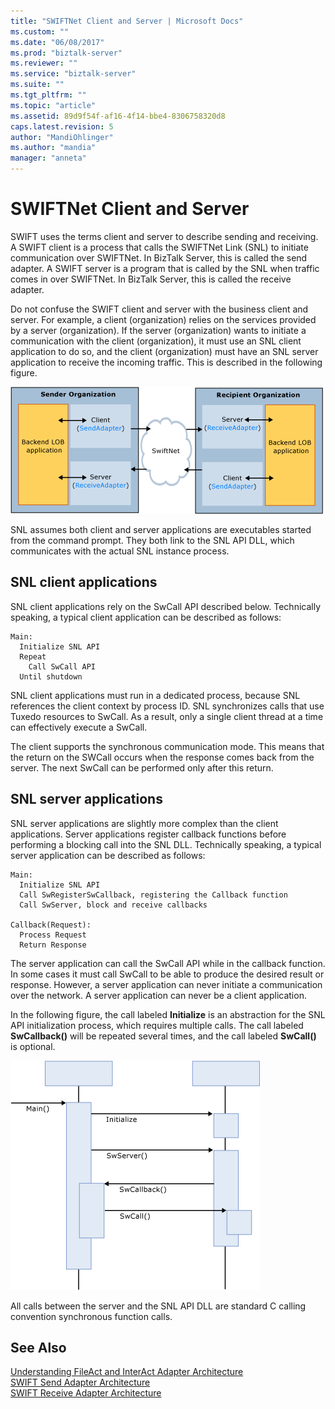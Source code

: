 ```yaml
---
title: "SWIFTNet Client and Server | Microsoft Docs"
ms.custom: ""
ms.date: "06/08/2017"
ms.prod: "biztalk-server"
ms.reviewer: ""
ms.service: "biztalk-server"
ms.suite: ""
ms.tgt_pltfrm: ""
ms.topic: "article"
ms.assetid: 89d9f54f-af16-4f14-bbe4-8306758320d8
caps.latest.revision: 5
author: "MandiOhlinger"
ms.author: "mandia"
manager: "anneta"
---
```

# SWIFTNet Client and Server
SWIFT uses the terms client and server to describe sending and receiving. A SWIFT client is a process that calls the SWIFTNet Link (SNL) to initiate communication over SWIFTNet. In BizTalk Server, this is called the send adapter. A SWIFT server is a program that is called by the SNL when traffic comes in over SWIFTNet. In BizTalk Server, this is called the receive adapter.  
  
 Do not confuse the SWIFT client and server with the business client and server. For example, a client (organization) relies on the services provided by a server (organization). If the server (organization) wants to initiate a communication with the client (organization), it must use an SNL client application to do so, and the client (organization) must have an SNL server application to receive the incoming traffic. This is described in the following figure.  
  
 ![SWIFTNet relationship between client and server](../../adapters-and-accelerators/fileact-interact/media/7ad5d877-19d4-431f-9358-d5ae278cf945.gif "7ad5d877-19d4-431f-9358-d5ae278cf945")  
  
 SNL assumes both client and server applications are executables started from the command prompt. They both link to the SNL API DLL, which communicates with the actual SNL instance process.  
  
## SNL client applications  
 SNL client applications rely on the SwCall API described below. Technically speaking, a typical client application can be described as follows:  
  
```  
Main:  
  Initialize SNL API  
  Repeat  
    Call SwCall API  
  Until shutdown  
```  
  
 SNL client applications must run in a dedicated process, because SNL references the client context by process ID. SNL synchronizes calls that use Tuxedo resources to SwCall. As a result, only a single client thread at a time can effectively execute a SwCall.  
  
 The client supports the synchronous communication mode. This means that the return on the SWCall occurs when the response comes back from the server. The next SwCall can be performed only after this return.  
  
## SNL server applications  
 SNL server applications are slightly more complex than the client applications. Server applications register callback functions before performing a blocking call into the SNL DLL. Technically speaking, a typical server application can be described as follows:  
  
```  
Main:  
  Initialize SNL API  
  Call SwRegisterSwCallback, registering the Callback function  
  Call SwServer, block and receive callbacks  
  
Callback(Request):  
  Process Request  
  Return Response  
```  
  
 The server application can call the SwCall API while in the callback function. In some cases it must call SwCall to be able to produce the desired result or response. However, a server application can never initiate a communication over the network. A server application can never be a client application.  
  
 In the following figure, the call labeled **Initialize** is an abstraction for the SNL API initialization process, which requires multiple calls. The call labeled **SwCallback()** will be repeated several times, and the call labeled **SwCall()** is optional.  
  
 ![SNL Server functionality](../../adapters-and-accelerators/fileact-interact/media/42395775-cdbc-4e36-8b36-566caefa2aaf.gif "42395775-cdbc-4e36-8b36-566caefa2aaf")  
  
 All calls between the server and the SNL API DLL are standard C calling convention synchronous function calls.  
  
## See Also  
 [Understanding FileAct and InterAct Adapter Architecture](../../adapters-and-accelerators/fileact-interact/understanding-fileact-and-interact-adapter-architecture.md)   
 [SWIFT Send Adapter Architecture](../../adapters-and-accelerators/fileact-interact/swift-send-adapter-architecture.md)   
 [SWIFT Receive Adapter Architecture](../../adapters-and-accelerators/fileact-interact/swift-receive-adapter-architecture.md)